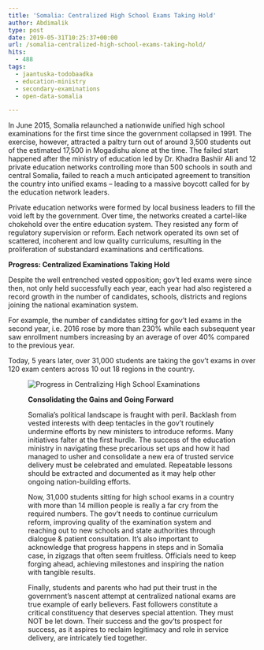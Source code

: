 ```yaml
---
title: 'Somalia: Centralized High School Exams Taking Hold'
author: Abdimalik
type: post
date: 2019-05-31T10:25:37+00:00
url: /somalia-centralized-high-school-exams-taking-hold/
hits:
  - 488
tags:
  - jaantuska-todobaadka
  - education-ministry
  - secondary-examinations
  - open-data-somalia

---
```

<p style="text-align:left">
  In June 2015, Somalia relaunched a nationwide unified high school examinations for the first time since the government collapsed in 1991. The exercise, however, attracted a paltry turn out of around 3,500 students out of the estimated 17,500 in Mogadishu alone at the time. The failed start happened after the ministry of education led by Dr. Khadra Bashiir Ali and 12 private education networks controlling more than 500 schools in south and central Somalia, failed to reach a much anticipated agreement to transition the country into unified exams &#8211; leading to a massive boycott called for by the education network leaders.
</p>

Private education networks were formed by local business leaders to fill the void left by the government. Over time, the networks created a cartel-like chokehold over the entire education system. They resisted any form of regulatory supervision or reform. Each network operated its own set of scattered, incoherent and low quality curriculums, resulting in the proliferation of substandard examinations and certifications.

**Progress: Centralized Examinations Taking Hold**

Despite the well entrenched vested opposition; gov&#8217;t led exams were since then, not only held successfully each year, each year had also registered a record growth in the number of candidates, schools, districts and regions joining the national examination system. 

For example, the number of candidates sitting for gov&#8217;t led exams in the second year, i.e. 2016 rose by more than 230% while each subsequent year saw enrollment numbers increasing by an average of over 40% compared to the previous year. 

Today, 5 years later, over 31,000 students are taking the gov&#8217;t exams in over 120 exam centers across 10 out 18 regions in the country.<figure class="wp-block-image is-resized">

![Progress in Centralizing High School Examinations](/Somalia_Centralized_Exams.png)

**Consolidating the Gains and Going Forward**

Somalia&#8217;s political landscape is fraught with peril. Backlash from vested interests with deep tentacles in the gov&#8217;t routinely undermine efforts by new ministers to introduce reforms. Many initiatives falter at the first hurdle. The success of the education ministry in navigating these precarious set ups and how it had managed to usher and consolidate a new era of trusted service delivery must be celebrated and emulated. Repeatable lessons should be extracted and documented as it may help other ongoing nation-building efforts.

Now, 31,000 students sitting for high school exams in a country with more than 14 million people is really a far cry from the required numbers. The gov&#8217;t needs to continue curriculum reform, improving quality of the examination system and reaching out to new schools and state authorities through dialogue & patient consultation. It&#8217;s also important to acknowledge that progress happens in steps and in Somalia case, in zigzags that often seem fruitless. Officials need to keep forging ahead, achieving milestones and inspiring the nation with tangible results.

Finally, students and parents who had put their trust in the government&#8217;s nascent attempt at centralized national exams are true example of early believers. Fast followers constitute a critical constituency that deserves special attention. They must NOT be let down. Their success and the gov&#8217;ts prospect for success, as it aspires to reclaim legitimacy and role in service delivery, are intricately tied together.